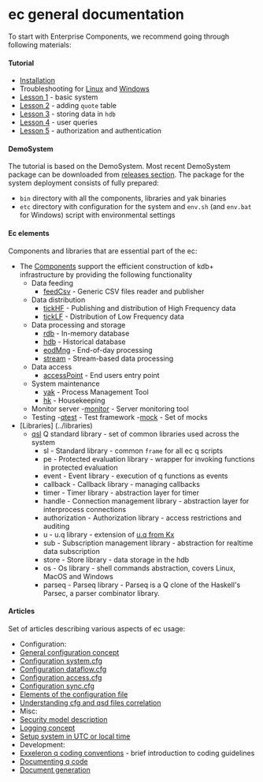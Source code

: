 # **ec general documentation**
To start with Enterprise Components, we recommend going through following materials:

#### Tutorial
- [Installation](../tutorial/Installation.md)
- Troubleshooting for [Linux](../tutorial/Troubleshooting_linux.md) and [Windows](../tutorial/Troubleshooting_windows.md)
- [Lesson 1](../tutorial/Lesson01) - basic system
- [Lesson 2](../tutorial/Lesson02) - adding `quote` table 
- [Lesson 3](../tutorial/Lesson03) - storing data in `hdb`
- [Lesson 4](../tutorial/Lesson04) - user queries
- [Lesson 5](../tutorial/Lesson05) - authorization and authentication

#### DemoSystem
The tutorial is based on the DemoSystem.
Most recent DemoSystem package can be downloaded from [releases section](https://github.com/exxeleron/enterprise-components/releases).
The package for the system deployment consists of fully prepared:
  - `bin` directory with all the components, libraries and yak binaries
  - `etc` directory with configuration for the system and `env.sh` (and `env.bat` for Windows) script with environmental settings

#### Ec elements
Components and libraries that are essential part of the ec:
- The [Components](../components) support the efficient construction of kdb+ infrastructure by providing the following functionality 
  - Data feeding
    - [feedCsv](../components/feedCsv) - Generic CSV files reader and publisher
  - Data distribution
    - [tickHF](../components/tickHF) - Publishing and distribution of High Frequency data
    - [tickLF](../components/tickLF) - Distribution of Low Frequency data
  - Data processing and storage
    - [rdb](../components/rdb) - In-memory database 
    - [hdb](../components/hdb) - Historical database
    - [eodMng](../components/eodMng) - End-of-day processing
    - [stream](../components/stream) - Stream-based data processing
  - Data access
    - [accessPoint](../components/accessPoint) - End users entry point
  - System maintenance
    - [yak](https://github.com/exxeleron/yak/) - Process Management Tool
    - [hk](../components/hk) - Housekeeping
  - Monitor server
    -[monitor](../components/monitor) - Server monitoring tool
  - Testing
    -[qtest](../components/qtest) - Test framework
    -[mock](../components/mock) - Set of mocks
- [Libraries] (../libraries)
  - [qsl](../libraries/qsl) Q standard library - set of common libraries used across the system
    - sl - Standard library - common `frame` for all ec q scripts
    - pe - Protected evaluation library - wrapper for invoking functions in protected evaluation
    - event - Event library - execution of q functions as events
    - callback - Callback library - managing callbacks
    - timer - Timer library - abstraction layer for timer
    - handle - Connection management library - abstraction layer for interprocess connections
    - authorization - Authorization library - access restrictions and auditing
    - u - u.q library - extension of [u.q from Kx](http://code.kx.com/wsvn/code/kx/kdb%2Btick/tick/u.q)
    - sub - Subscription management library - abstraction for realtime data subscription
    - store - Store library - data storage in the hdb
    - os - Os library - shell commands abstraction, covers Linux, MacOS and Windows
    - parseq - Parseq library - Parseq is a Q clone of the Haskell's Parsec, a parser combinator library. 

#### Articles
Set of articles describing various aspects of ec usage:
- Configuration:
 - [General configuration concept](General-configuration-concept.md)
 - [Configuration system.cfg](Configuration-system.cfg.md)
 - [Configuration dataflow.cfg](Configuraiton-dataflow.cfg.md)
 - [Configuration access.cfg](Configuration-access.cfg.md)
 - [Configuration sync.cfg](Configuration-sync.cfg.md)
 - [Elements of the configuration file](Elements-of-the-configuration-file.md)
 - [Understanding cfg and qsd files correlation](Understanding-cfg-and-qsd-files-correlation.md)
- Misc:
 - [Security model description](Security-model-description.md)
 - [Logging concept](Logging-concept.md)
 - [Setup system in UTC or local time](Setup-system-in-UTC-or-local-time.md)
- Development:
 - [Exxeleron q coding conventions](Exxeleron-q-coding-conventions.md) - brief introduction to coding guidelines
 - [Documenting q code](Documenting-q-code.md)
 - [Document generation](Document-generation.md)
